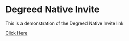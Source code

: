 # Degreed Native Invite

This is a demonstration of the Degreed Native Invite link

[Click Here](https://degreed.com/nativeinvite)
